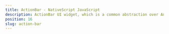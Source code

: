 ```yaml
---
title: ActionBar - NativeScript JavaScript
description: ActionBar UI widget, which is a common abstraction over Android's AtionBar and iOS's NavigationBar. This component is displayed on the top of the windows and can have a title, application-level navigation. It could have custom interactive items as well.
position: 16
slug: action-bar
---
```

